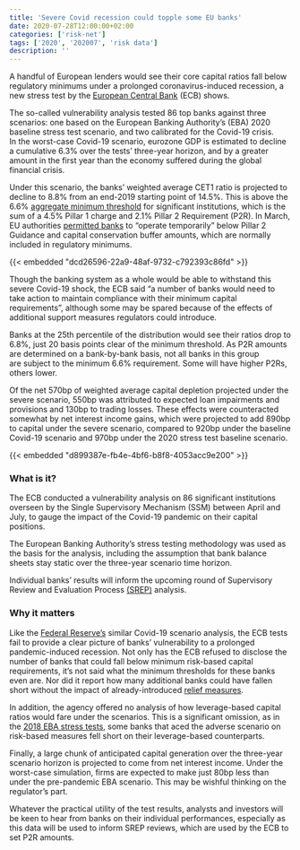 ```yaml
---
title: 'Severe Covid recession could topple some EU banks'
date: 2020-07-28T12:00:00+02:00
categories: ['risk-net']
tags: ['2020', '202007', 'risk data']
description: ''
---
```


A handful of European lenders would see their core capital ratios fall below regulatory minimums under a prolonged coronavirus-induced recession, a new stress test by the [European Central Bank](https://www.bankingsupervision.europa.eu/press/pr/date/2020/html/ssm.pr200728_annex~d36d893ca2.en.pdf?731039993a2a10392e3b7679d1669fb5) (ECB) shows.

The so-called vulnerability analysis tested 86 top banks against three scenarios: one based on the European Banking Authority’s (EBA) 2020 baseline stress test scenario, and two calibrated for the Covid-19 crisis. In the worst-case Covid-19 scenario, eurozone GDP is estimated to decline a cumulative 6.3% over the tests’ three-year horizon, and by a greater amount in the first year than the economy suffered during the global financial crisis.

Under this scenario, the banks’ weighted average CET1 ratio is projected to decline to 8.8% from an end-2019 starting point of 14.5%. This is above the 6.6% [aggregate minimum threshold](https://www.bankingsupervision.europa.eu/banking/srep/srep_2019/html/aggregate_results_2019.en.html#toc3) for significant institutions, which is the sum of a 4.5% Pillar 1 charge and 2.1% Pillar 2 Requirement (P2R). In March, EU authorities [permitted banks](https://www.risk.net/risk-quantum/7504606/ecb-buffer-releases-cut-top-banks-required-capital-by-over-eu350-billion) to “operate temporarily” below Pillar 2 Guidance and capital conservation buffer amounts, which are normally included in regulatory minimums.

{{< embedded "dcd26596-22a9-48af-9732-c792393c86fd" >}}

Though the banking system as a whole would be able to withstand this severe Covid-19 shock, the ECB said “a number of banks would need to take action to maintain compliance with their minimum capital requirements”, although some may be spared because of the effects of additional support measures regulators could introduce.

Banks at the 25th percentile of the distribution would see their ratios drop to 6.8%, just 20 basis points clear of the minimum threshold. As P2R amounts are determined on a bank-by-bank basis, not all banks in this group are subject to the minimum 6.6% requirement. Some will have higher P2Rs, others lower.

Of the net 570bp of weighted average capital depletion projected under the severe scenario, 550bp was attributed to expected loan impairments and provisions and 130bp to trading losses. These effects were counteracted somewhat by net interest income gains, which were projected to add 890bp to capital under the severe scenario, compared to 920bp under the baseline Covid-19 scenario and 970bp under the 2020 stress test baseline scenario.

{{< embedded "d899387e-fb4e-4bf6-b8f8-4053acc9e200" >}}

### What is it?

The ECB conducted a vulnerability analysis on 86 significant institutions overseen by the Single Supervisory Mechanism (SSM) between April and July, to gauge the impact of the Covid-19 pandemic on their capital positions.

The European Banking Authority’s stress testing methodology was used as the basis for the analysis, including the assumption that bank balance sheets stay static over the three-year scenario time horizon.

Individual banks’ results will inform the upcoming round of Supervisory Review and Evaluation Process [(SREP)](https://www.bankingsupervision.europa.eu/banking/srep/srep_2019/html/index.en.html) analysis.

### Why it matters

Like the [Federal Reserve’s](https://www.risk.net/risk-quantum/7568806/feds-covid-scenarios-far-harsher-than-latest-stress-tests) similar Covid-19 scenario analysis, the ECB tests fail to provide a clear picture of banks’ vulnerability to a prolonged pandemic-induced recession. Not only has the ECB refused to disclose the number of banks that could fall below minimum risk-based capital requirements, it’s not said what the minimum thresholds for these banks even are. Nor did it report how many additional banks could have fallen short without the impact of already-introduced [relief measures](https://www.risk.net/risk-quantum/7511896/eu-banks-eye-bad-loan-relief-from-state-guarantees).

In addition, the agency offered no analysis of how leverage-based capital ratios would fare under the scenarios. This is a significant omission, as in the [2018 EBA stress tests](https://www.risk.net/risk-quantum/6091701/deutsche-barclays-breach-leverage-ratios-in-eba-stress-tests), some banks that aced the adverse scenario on risk-based measures fell short on their leverage-based counterparts.

Finally, a large chunk of anticipated capital generation over the three-year scenario horizon is projected to come from net interest income. Under the worst-case simulation, firms are expected to make just 80bp less than under the pre-pandemic EBA scenario. This may be wishful thinking on the regulator’s part.

Whatever the practical utility of the test results, analysts and investors will be keen to hear from banks on their individual performances, especially as this data will be used to inform SREP reviews, which are used by the ECB to set P2R amounts.

